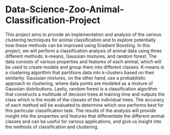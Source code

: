 # Data-Science-Zoo-Animal-Classification-Project
This project aims to provide an implementation and analysis of the various clustering techniques for animal classification and to explore potentially how these methods can be improved using Gradient Boosting. In this project, we will perform a classification analysis of animal data using three different methods: k-means, Gaussian mixtures, and random forest. The data consists of various properties and features of each animal, which will be used to create models and group them into different classes. K-means is a clustering algorithm that partitions data into k-clusters based on their similarity. Gaussian mixtures, on the other hand, use a probabilistic approach to clustering, where data points are modeled as a mixture of Gaussian distributions. Lastly, random forest is a classification algorithm that constructs a multitude of decision trees at training time and outputs the class which is the mode of the classes of the individual trees. The accuracy of each method will be evaluated to determine which one performs best for this particular classification task. The results of the analysis will provide insight into the properties and features that differentiate the different animal classes and can be useful for various applications, and give us insight into the methods of classification and clustering. 
